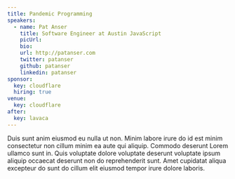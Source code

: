 ```yaml
---
title: Pandemic Programming
speakers:
  - name: Pat Anser
    title: Software Engineer at Austin JavaScript
    picUrl:
    bio:
    url: http://patanser.com
    twitter: patanser
    github: patanser
    linkedin: patanser
sponsor:
  key: cloudflare
  hiring: true
venue:
  key: cloudflare
after:
  key: lavaca
---
```


Duis sunt anim eiusmod eu nulla ut non. Minim labore irure do id est minim consectetur non cillum minim ea aute qui aliquip. Commodo deserunt Lorem ullamco sunt in. Quis voluptate dolore voluptate deserunt voluptate ipsum aliquip occaecat deserunt non do reprehenderit sunt. Amet cupidatat aliqua excepteur do sunt do cillum elit eiusmod tempor irure dolore laboris.
